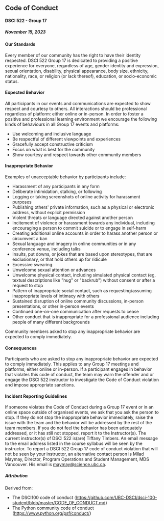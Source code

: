 ## Code of Conduct
#### DSCI 522 - Group 17
##### November 15, 2023

#### Our Standards

Every member of our community has the right to have their identity respected. DSCI 522 Group 17 is dedicated to providing a positive experience for everyone, regardless of age, gender identity and expression, sexual orientation, disability, physical appearance, body size, ethnicity, nationality, race, or religion (or lack thereof), education, or socio-economic status.


#### Expected Behavior

All participants in our events and communications are expected to show respect and courtesy to others. All interactions should be professional regardless of platform: either online or in-person. In order to foster a positive and professional learning environment we encourage the following kinds of behaviours in all Group 17 events and platforms:

- Use welcoming and inclusive language
- Be respectful of different viewpoints and experiences
- Gracefully accept constructive criticism
- Focus on what is best for the community
- Show courtesy and respect towards other community members

#### Inappropriate Behavior

Examples of unacceptable behavior by participants include:

- Harassment of any participants in any form
- Deliberate intimidation, stalking, or following
- Logging or taking screenshots of online activity for harassment purposes
- Publishing others' private information, such as a physical or electronic address, without explicit permission
- Violent threats or language directed against another person
- Incitement of violence or harassment towards any individual, including encouraging a person to commit suicide or to engage in self-harm
- Creating additional online accounts in order to harass another person or circumvent a ban
- Sexual language and imagery in online communities or in any conference venue, including talks
- Insults, put downs, or jokes that are based upon stereotypes, that are exclusionary, or that hold others up for ridicule
- Excessive swearing
- Unwelcome sexual attention or advances
- Unwelcome physical contact, including simulated physical contact (eg, textual descriptions like "hug" or "backrub") without consent or after a request to stop
- Pattern of inappropriate social contact, such as requesting/assuming inappropriate levels of intimacy with others
- Sustained disruption of online community discussions, in-person presentations, or other in-person events
- Continued one-on-one communication after requests to cease
- Other conduct that is inappropriate for a professional audience including people of many different backgrounds

Community members asked to stop any inappropriate behavior are expected to comply immediately.


#### Consequences

Participants who are asked to stop any inappropriate behavior are expected to comply immediately. This applies to any Group 17 meetings and platforms, either online or in-person. If a participant engages in behavior that violates this code of conduct, the team may warn the offender and or engage the DSCI 522 instructor to investigate the Code of Conduct violation and impose appropriate sanctions.


#### Incident Reporting Guidelines

If someone violates the Code of Conduct during a Group 17 event or in an online space outside of organised events, we ask that you ask the person to stop. If they do not stop the inappropriate behavior immediately, raise the issue with the team and the behavior will be addressed by the rest of the team members. If you do not feel the behavior has been adequately addressed, or it has still not stopped, report it to the Instructor(s). The current instructor(s) of DSCI 522 is(are) Tiffany Timbers. An email message to the email address listed in the course syllabus will be seen by the instructor. To report a DSCI 522 Group 17 code of conduct violation that will not be seen by your instructor, an alternative contact person is Milad Maymay, Director, Program Operations and Student Management, MDS Vancouver. His email is maymay@science.ubc.ca.

##### Attribution
Derived from:
- The DSCI100 code of conduct (https://github.com/UBC-DSCI/dsci-100-student/blob/master/CODE_OF_CONDUCT.md)
- The Python community code of conduct (https://www.python.org/psf/conduct/)